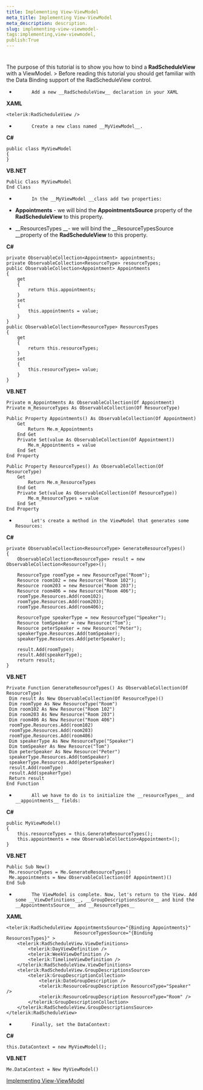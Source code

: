```yaml
---
title: Implementing View-ViewModel 
meta_title: Implementing View-ViewModel 
meta_description: description.
slug: implementing-view-viewmodel-
tags:implementing,view-viewmodel,
publish:True
---
```



# 

The purpose of this tutorial is to show you how to bind a __RadScheduleView__ with a ViewModel.
        >
            Before reading this tutorial you should get familiar with the <link xlink:href="2268BE7E-A271-4468-B0CC-9958C1357EF0" xmlns:xlink="http://www.w3.org/1999/xlink" xmlns="http://ddue.schemas.microsoft.com/authoring/2003/5">Data Binding</link> support of the <legacyBold xmlns="http://ddue.schemas.microsoft.com/authoring/2003/5">RadScheduleView</legacyBold> control.
          

* 
            Add a new __RadScheduleView__ declaration in your XAML
            


 __XAML__
    


	<telerik:RadScheduleView />



* 
            Create a new class named __MyViewModel__.
            


 __C#__
    


	public class MyViewModel
	{
	}






 __VB.NET__
    


	Public Class MyViewModel
	End Class



* 
            In the __MyViewModel __class add two properties:
            

* __Appointments__ - we will bind the __AppointmentsSource__ property of the __RadScheduleView__ to this property.
              

* __ResourcesTypes __- we will bind the __ResourceTypesSource __property of the __RadScheduleView__ to this property.
              


 __C#__
    


	private ObservableCollection<Appointment> appointments;
	private ObservableCollection<ResourceType> resourceTypes;
	public ObservableCollection<Appointment> Appointments
	{
	    get
	    {
	        return this.appointments;
	    }
	    set
	    {
	        this.appointments = value;
	    }
	}
	public ObservableCollection<ResourceType> ResourcesTypes
	{
	    get
	    {
	        return this.resourceTypes;
	    }
	    set
	    {
	        this.resourceTypes= value;
	    }
	}






 __VB.NET__
    


	Private m_Appointments As ObservableCollection(Of Appointment)
	Private m_ResourceTypes As ObservableCollection(Of ResourceType)
	
	Public Property Appointments() As ObservableCollection(Of Appointment)
		Get
			Return Me.m_Appointments
		End Get
		Private Set(value As ObservableCollection(Of Appointment))
			Me.m_Appointments = value
		End Set
	End Property
	
	Public Property ResourceTypes() As ObservableCollection(Of ResourceType)
		Get
			Return Me.m_ResourceTypes
		End Get
		Private Set(value As ObservableCollection(Of ResourceType))
			Me.m_ResourceTypes = value
		End Set
	End Property



* 
            Let's create a method in the ViewModel that generates some Resources:
            


 __C#__
    


	private ObservableCollection<ResourceType> GenerateResourceTypes()
	{
	    ObservableCollection<ResourceType> result = new ObservableCollection<ResourceType>();
	
	    ResourceType roomType = new ResourceType("Room");
	    Resource room102 = new Resource("Room 102");
	    Resource room203 = new Resource("Room 203");
	    Resource room406 = new Resource("Room 406");
	    roomType.Resources.Add(room102);
	    roomType.Resources.Add(room203);
	    roomType.Resources.Add(room406);
	
	    ResourceType speakerType = new ResourceType("Speaker");
	    Resource tomSpeaker = new Resource("Tom");
	    Resource peterSpeaker = new Resource("Peter");
	    speakerType.Resources.Add(tomSpeaker);
	    speakerType.Resources.Add(peterSpeaker);
	
	    result.Add(roomType);
	    result.Add(speakerType);
	    return result;
	}






 __VB.NET__
    


	Private Function GenerateResourceTypes() As ObservableCollection(Of ResourceType)
	 Dim result As New ObservableCollection(Of ResourceType)()
	 Dim roomType As New ResourceType("Room")
	 Dim room102 As New Resource("Room 102")
	 Dim room203 As New Resource("Room 203")
	 Dim room406 As New Resource("Room 406")
	 roomType.Resources.Add(room102)
	 roomType.Resources.Add(room203)
	 roomType.Resources.Add(room406)
	 Dim speakerType As New ResourceType("Speaker")
	 Dim tomSpeaker As New Resource("Tom")
	 Dim peterSpeaker As New Resource("Peter")
	 speakerType.Resources.Add(tomSpeaker)
	 speakerType.Resources.Add(peterSpeaker)
	 result.Add(roomType)
	 result.Add(speakerType)
	 Return result
	End Function



* 
            All we have to do is to initialize the __resourceTypes__ and __appointments__ fields:
            


 __C#__
    


	public MyViewModel()
	{
	    this.resourceTypes = this.GenerateResourceTypes();
	    this.appointments = new ObservableCollection<Appointment>();
	}




 __VB.NET__
    


	Public Sub New()
	 Me.resourceTypes = Me.GenerateResourceTypes()
	 Me.appointments = New ObservableCollection(Of Appointment)()
	End Sub



* 
            The ViewModel is complete. Now, let's return to the View. Add some __ViewDefinitions__, __GroupDescriptionsSource__ and bind the __AppointmentsSource__ and __ResourceTypes__


 __XAML__
    


	<telerik:RadScheduleView AppointmentsSource="{Binding Appointments}" 
	                         ResourceTypesSource="{Binding ResourcesTypes}" >
	    <telerik:RadScheduleView.ViewDefinitions>
	        <telerik:DayViewDefinition />
	        <telerik:WeekViewDefinition />
	        <telerik:TimelineViewDefinition />
	    </telerik:RadScheduleView.ViewDefinitions>
	    <telerik:RadScheduleView.GroupDescriptionsSource>
	        <telerik:GroupDescriptionCollection>
	            <telerik:DateGroupDescription />
	            <telerik:ResourceGroupDescription ResourceType="Speaker" />
	            <telerik:ResourceGroupDescription ResourceType="Room" />
	        </telerik:GroupDescriptionCollection>
	    </telerik:RadScheduleView.GroupDescriptionsSource>
	</telerik:RadScheduleView>



* 
            Finally, set the DataContext:
            


 __C#__
    


	this.DataContext = new MyViewModel();




 __VB.NET__
    


	Me.DataContext = New MyViewModel()

[Implementing View-ViewModel ]({{slug:implementing-view-viewmodel-}})
